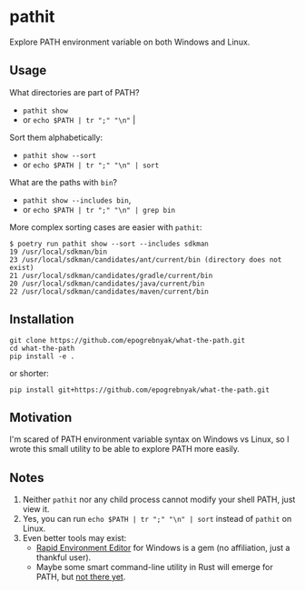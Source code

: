 # pathit

Explore PATH environment variable on both Windows and Linux.

## Usage

What directories are part of PATH?

- `pathit show`
- or `echo $PATH | tr ";" "\n"` |

Sort them alphabetically:

- `pathit show --sort`
- or `echo $PATH | tr ";" "\n" | sort`

What are the paths with `bin`?

- `pathit show --includes bin`,
- or `echo $PATH | tr ";" "\n" | grep bin`

More complex sorting cases are easier with `pathit`:

```console
$ poetry run pathit show --sort --includes sdkman
19 /usr/local/sdkman/bin
23 /usr/local/sdkman/candidates/ant/current/bin (directory does not exist)
21 /usr/local/sdkman/candidates/gradle/current/bin
20 /usr/local/sdkman/candidates/java/current/bin
22 /usr/local/sdkman/candidates/maven/current/bin
```

## Installation

```
git clone https://github.com/epogrebnyak/what-the-path.git
cd what-the-path
pip install -e .
```

or shorter:

```
pip install git+https://github.com/epogrebnyak/what-the-path.git
```

## Motivation

I'm scared of PATH environment variable syntax on Windows vs Linux,
so I wrote this small utility to be able to explore PATH more easily.

## Notes

1. Neither `pathit` nor any child process cannot modify your shell PATH, just view it.
2. Yes, you can run `echo $PATH | tr ";" "\n" | sort` instead of `pathit` on Linux.
3. Even better tools may exist:
   - [Rapid Environment Editor](https://www.rapidee.com/en/path-variable) for Windows is a gem (no affiliation, just a thankful user).
   - Maybe some smart command-line utility in Rust will emerge for PATH, but [not there yet](https://gist.github.com/sts10/).
